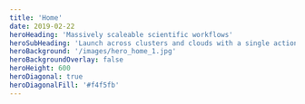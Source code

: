 ```yaml
---
title: 'Home'
date: 2019-02-22
heroHeading: 'Massively scaleable scientific workflows'
heroSubHeading: 'Launch across clusters and clouds with a single action.'
heroBackground: '/images/hero_home_1.jpg'
heroBackgroundOverlay: false
heroHeight: 600
heroDiagonal: true
heroDiagonalFill: '#f4f5fb'
---
```


